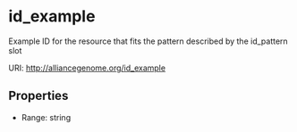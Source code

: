 # id_example

Example ID for the resource that fits the pattern described by the id_pattern slot

URI: http://alliancegenome.org/id_example



<!-- no inheritance hierarchy -->


## Properties

 * Range: string


